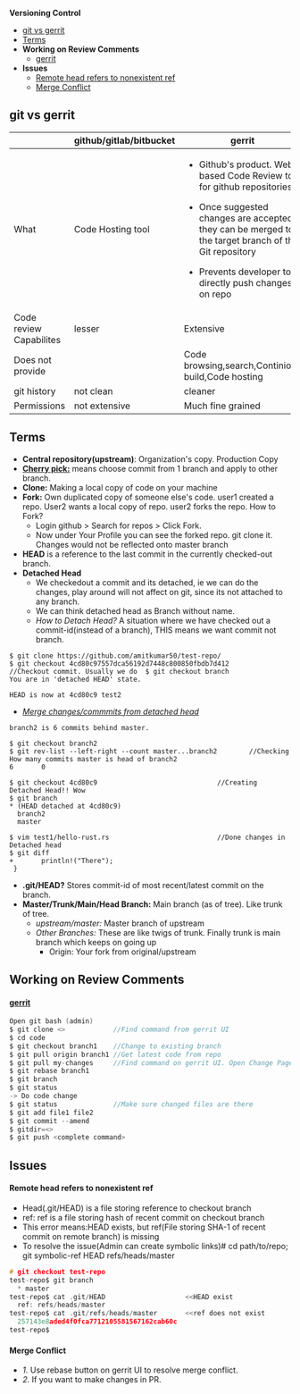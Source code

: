**Versioning Control**
- [git vs gerrit](#vs)
- [Terms](#terms)
- **Working on Review Comments**
  - [gerrit](#revg)
- **Issues**
  - [Remote head refers to nonexistent ref](#rem)
  - [Merge Conflict](#mer)

<a name=vs></a>
## git vs gerrit

| | github/gitlab/bitbucket | gerrit |
| --- | --- | --- |
|What|Code Hosting tool|<ul><li>Github's product. Web based Code Review tool for github repositories</li></ul><ul><li>Once suggested changes are accepted, they can be merged to the target branch of the Git repository</li></ul><ul><li>Prevents developer to directly push changes on repo</li></ul>|
|Code review Capabilites|lesser|Extensive|
|Does not provide||Code browsing,search,Continious build,Code hosting|
|git history|not clean|cleaner|
|Permissions|not extensive|Much fine grained|

<a name=terms></a>
## Terms
- **Central repository(upstream)**: Organization's copy. Production Copy
- **[Cherry pick:](git-Commands)** means choose commit from 1 branch and apply to other branch. 
- **Clone:**    Making a local copy of code on your machine 
- **Fork:** Own duplicated copy of someone else's code. user1 created a repo. User2 wants a local copy of repo. user2 forks the repo. How to Fork?    
  - Login github > Search for repos > Click Fork.
  - Now under Your Profile you can see the forked repo. git clone it. Changes would not be reflected onto master branch
- **HEAD** is a reference to the last commit in the currently checked-out branch.
- **Detached Head**
  - We checkedout a commit and its detached, ie we can do the changes, play around will not affect on git, since its not attached to any branch.
  - We can think detached head as Branch without name.
  - *How to Detach Head?* A situation where we have checked out a commit-id(instead of a branch), THIS means we want commit not branch.
```console
$ git clone https://github.com/amitkumar50/test-repo/
$ git checkout 4cd80c97557dca56192d7448c800850fbdb7d412             //Checkout commit. Usually we do  $ git checkout branch
You are in 'detached HEAD' state.

HEAD is now at 4cd80c9 test2
```
  - _[Merge changes/commmits from detached head](https://stackoverflow.com/questions/7124486/what-to-do-with-commit-made-in-a-detached-head)_
```console
branch2 is 6 commits behind master.

$ git checkout branch2
$ git rev-list --left-right --count master...branch2        //Checking How many commits master is head of branch2
6       0

$ git checkout 4cd80c9                              //Creating Detached Head!! Wow
$ git branch
* (HEAD detached at 4cd80c9)
  branch2
  master
  
$ vim test1/hello-rust.rs                           //Done changes in Detached head
$ git diff
+       println!("There");
 }
 ```
- **.git/HEAD?** Stores commit-id of most recent/latest commit on the branch.
- **Master/Trunk/Main/Head Branch:** Main branch (as of tree). Like trunk of tree. 
  - _upstream/master:_    Master branch of upstream
  - _Other Branches:_ These are like twigs of trunk. Finally trunk is main branch which keeps on going up    
    - Origin: Your fork from original/upstream

## Working on Review Comments
<a name=revg></a>
#### [gerrit](https://osm.etsi.org/wikipub/index.php/Resolving_merge_conflicts)
```c
Open git bash (admin)
$ git clone <>            //Find command from gerrit UI
$ cd code
$ git checkout branch1    //Change to existing branch
$ git pull origin branch1 //Get latest code from repo
$ git pull my-changes     //Find command on gerrit UI. Open Change Page > Download Patch > git pull. 
$ git rebase branch1
$ git branch
$ git status
-> Do code change
$ git status              //Make sure changed files are there
$ git add file1 file2
$ git commit --amend
$ gitdir=<>
$ git push <complete command>
```


## Issues
<a name=rem></a>
#### Remote head refers to nonexistent ref
- Head(.git/HEAD) is a file storing reference to checkout branch
- ref: ref is a file storing hash of recent commit on checkout branch
- This error means:HEAD exists, but ref(File storing SHA-1 of recent commit on remote branch) is missing
- To resolve the issue(Admin can create symbolic links)# cd path/to/repo; git symbolic-ref HEAD refs/heads/master
```c
# git checkout test-repo
test-repo$ git branch
  * master
test-repo$ cat .git/HEAD                    <<HEAD exist
  ref: refs/heads/master
test-repo$ cat .git/refs/heads/master       <<ref does not exist
  257143e8aded4f0fca7712105581567162cab60c
test-repo$
```
<a name=mer></a>
#### Merge Conflict
- _1._ Use rebase button on gerrit UI to resolve merge conflict.
- _2._ If you want to make changes in PR.
